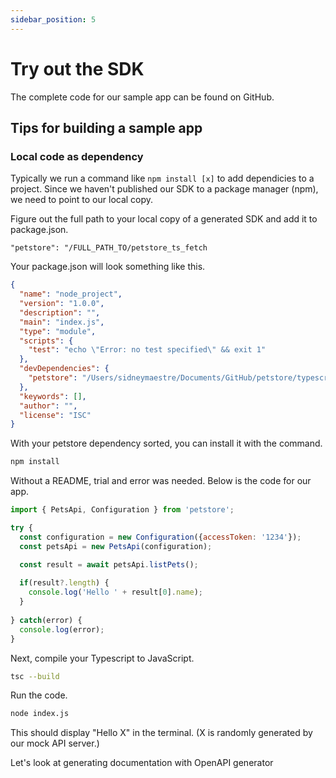 ```yaml
---
sidebar_position: 5
---
```


# Try out the SDK

The complete code for our sample app can be found on GitHub.

## Tips for building a sample app

### Local code as dependency
Typically we run a command like `npm install [x]` to add dependicies to a project. Since we haven't published our SDK to a package manager (npm), we need to point to our local copy. 

Figure out the full path to your local copy of a generated SDK and add it to package.json.

```
"petstore": "/FULL_PATH_TO/petstore_ts_fetch
```

Your package.json will look something like this.

``` json
{
  "name": "node_project",
  "version": "1.0.0",
  "description": "",
  "main": "index.js",
  "type": "module",
  "scripts": {
    "test": "echo \"Error: no test specified\" && exit 1"
  },
  "devDependencies": {
    "petstore": "/Users/sidneymaestre/Documents/GitHub/petstore/typescript/openapi-generator/petstore_ts_fetch"
  },
  "keywords": [],
  "author": "",
  "license": "ISC"
}

```

With your petstore dependency sorted, you can install it with the command.

``` bash
npm install
```

Without a README,  trial and error was needed. Below is the code for our app.

``` javascript
import { PetsApi, Configuration } from 'petstore';

try {
  const configuration = new Configuration({accessToken: '1234'});
  const petsApi = new PetsApi(configuration);

  const result = await petsApi.listPets();
  
  if(result?.length) {
    console.log('Hello ' + result[0].name);
  }
  
} catch(error) {
  console.log(error);
}
```

Next, compile your Typescript to JavaScript.

``` bash
tsc --build
```

Run the code.

``` bash
node index.js
```

This should display "Hello X" in the terminal. (X is randomly generated by our mock API server.)

Let's look at generating documentation with OpenAPI generator